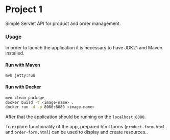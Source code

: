 # Project 1
Simple Servlet API for product and order management.

### Usage
In order to launch the application it is necessary to have JDK21 and Maven installed.

#### Run with Maven
`mvn jetty:run`

#### Run with Docker
```bash
mvn clean package
docker build -t <image-name> .
docker run -d -p 8080:8080 <image-name>
```

After that the application should be running on the `localhost:8080`.

To explore functionality of the app, prepared html forms (`product-form.html` and `order-form.html`) can be used to display and create resources..